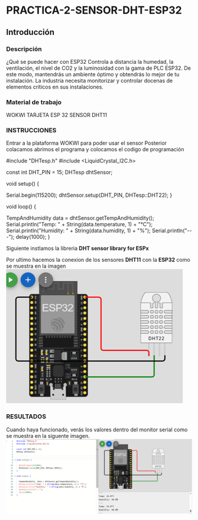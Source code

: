 # PRACTICA-2-SENSOR-DHT-ESP32
## Introducción 
### Descripción 
¿Qué se puede hacer con ESP32
Controla a distancia la humedad, la ventilación, el nivel de CO2 y la luminosidad con la gama de PLC ESP32. De este modo, mantendrás un ambiente óptimo y obtendrás lo mejor de tu instalación. La industria necesita monitorizar y controlar docenas de elementos críticos en sus instalaciones.

### Material de trabajo 
WOKWI
TARJETA ESP 32
SENSOR DHT11

### INSTRUCCIONES 
Entrar a la plataforma WOKWI para poder usar el sensor
Posterior colacamos abrimos el programa y colocamos el codigo de programación 

#include "DHTesp.h"
#include <LiquidCrystal_I2C.h>

const int DHT_PIN = 15;
DHTesp dhtSensor;


void setup() {

  Serial.begin(115200);
  dhtSensor.setup(DHT_PIN, DHTesp::DHT22);
}

void loop() {

  TempAndHumidity  data = dhtSensor.getTempAndHumidity();
  Serial.println("Temp: " + String(data.temperature, 1) + "°C");
  Serial.println("Humidity: " + String(data.humidity, 1) + "%");
  Serial.println("---");
  delay(1000);
}

Siguiente instlamos la libreria **DHT sensor library for ESPx**

Por ultimo hacemos la conexion de los sensores **DHT11** con la **ESP32** como se muestra en la imagen
![](https://github.com/RobertoPalacios17/PRACTICA-2-SENSOR-DHT-/blob/main/sensor.png)

### RESULTADOS
Cuando haya funcionado, verás los valores dentro del monitor serial como se muestra en la siguente imagen.
![](https://github.com/RobertoPalacios17/PRACTICA-2-SENSOR-DHT-/blob/main/SENSOR%202.png)
